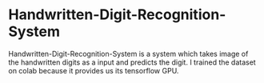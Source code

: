 # Handwritten-Digit-Recognition-System

 Handwritten-Digit-Recognition-System is a system which takes image of the handwritten digits as a input and predicts the digit. 
 I trained the dataset on colab because it provides us its tensorflow GPU.
 

